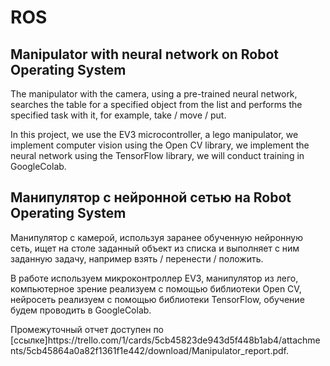 # ROS
<h2>Manipulator with neural network on Robot Operating System</h2>

<p>The manipulator with the camera, using a pre-trained neural network, searches the table for a specified object from the list and performs the specified task with it, for example, take / move / put.<p>
  
<p>In this project, we use the EV3 microcontroller, a lego manipulator, we implement computer vision using the Open CV library, we implement the neural network using the TensorFlow library, we will conduct training in GoogleColab.<p>

<h2>Манипулятор с нейронной сетью на Robot Operating System</h2>

<p>Манипулятор с камерой, используя заранее обученную нейронную сеть, ищет на столе заданный объект из списка и выполняет с ним заданную задачу, например взять / перенести / положить.<p>
  
<p>В работе используем микроконтроллер EV3, манипулятор из лего, компьютерное зрение реализуем с помощью библиотеки Open CV, нейросеть реализуем с помощью библиотеки TensorFlow, обучение будем проводить в GoogleColab.</p>

<p>Промежуточный отчет доступен по [ссылке]https://trello.com/1/cards/5cb45823de943d5f448b1ab4/attachments/5cb45864a0a82f1361f1e442/download/Manipulator_report.pdf.</p>
